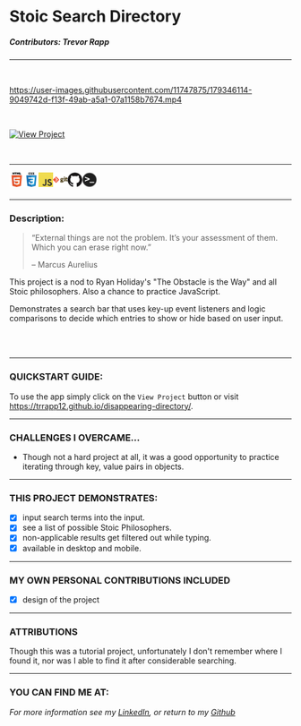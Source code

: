 # Stoic Search Directory


##### Contributors: Trevor Rapp

---
<br>

https://user-images.githubusercontent.com/11747875/179346114-9049742d-f13f-49ab-a5a1-07a1158b7674.mp4

<br>

[![View Project](https://user-images.githubusercontent.com/11747875/141705232-471a0b9c-ca45-4540-a1b6-740c5e1becbe.png)](https://trrapp12.github.io/disappearing-directory/)

<br>

---

<img align="left" alt="HTML5" width="26px" src="https://raw.githubusercontent.com/github/explore/80688e429a7d4ef2fca1e82350fe8e3517d3494d/topics/html/html.png" />
<img align="left" alt="CSS3" width="26px" src="https://raw.githubusercontent.com/github/explore/80688e429a7d4ef2fca1e82350fe8e3517d3494d/topics/css/css.png" />
<img align="left" alt="JavaScript" width="26px" src="https://raw.githubusercontent.com/github/explore/80688e429a7d4ef2fca1e82350fe8e3517d3494d/topics/javascript/javascript.png" />
<img align="left" alt="Git" width="26px" src="https://raw.githubusercontent.com/github/explore/80688e429a7d4ef2fca1e82350fe8e3517d3494d/topics/git/git.png" />
<img align="left" alt="GitHub" width="26px" src="https://raw.githubusercontent.com/github/explore/78df643247d429f6cc873026c0622819ad797942/topics/github/github.png" />
<img align="left" alt="Terminal" width="26px" src="https://raw.githubusercontent.com/github/explore/80688e429a7d4ef2fca1e82350fe8e3517d3494d/topics/terminal/terminal.png" />

<br>
<br>

---

### Description:

>“External things are not the problem. It’s your assessment of them. Which you can erase right now.”
>
>– Marcus Aurelius

This project is a nod to Ryan Holiday's "The Obstacle is the Way" and all Stoic philosophers.  Also a chance to practice JavaScript.  

Demonstrates a search bar that uses key-up event listeners and logic comparisons to decide which entries to show or hide based on user input.

<br/>
<br/>

---

### QUICKSTART GUIDE: 

To use the app simply click on the ```View Project``` button or visit <a href="https://trrapp12.github.io/disappearing-directory/">https://trrapp12.github.io/disappearing-directory/</a>. 

---

### CHALLENGES I OVERCAME...

* Though not a hard project at all, it was a good opportunity to practice iterating through key, value pairs in objects.
  
---

### THIS PROJECT DEMONSTRATES:


- [X] input search terms into the input.
- [X] see a list of possible Stoic Philosophers.
- [X] non-applicable results get filtered out while typing.
- [X] available in desktop and mobile.

---

### MY OWN PERSONAL CONTRIBUTIONS INCLUDED 

- [X] design of the project

---

### ATTRIBUTIONS

Though this was a tutorial project, unfortunately I don't remember where I found it, nor was I able to find it after considerable searching.

---

### YOU CAN FIND ME AT:

*For more information see my [LinkedIn](https://www.linkedin.com/in/trevor-rapp-042a1037), or return to my [Github](https://github.com/trrapp12)*

